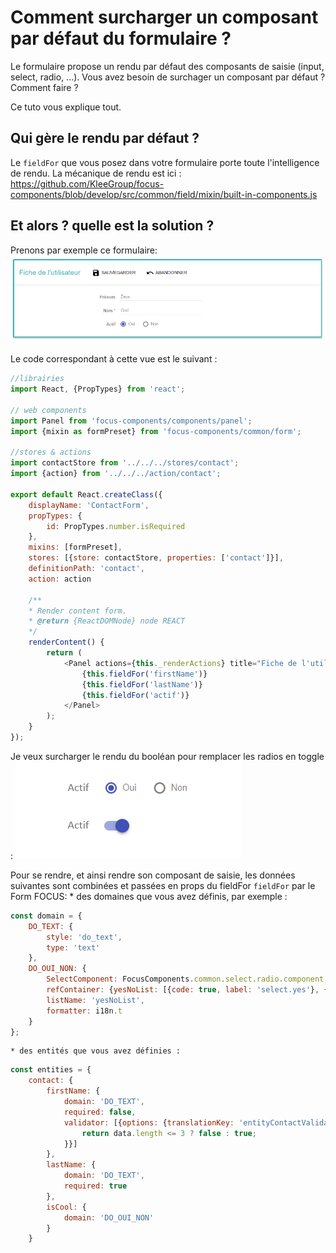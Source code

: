 # Comment surcharger un composant par défaut du formulaire ?

Le formulaire propose un rendu par défaut des composants de saisie (input, select, radio, ...).
Vous avez besoin de surchager un composant par défaut ? Comment faire ?

Ce tuto vous explique tout.

## Qui gère le rendu par défaut ?

Le `fieldFor` que vous posez dans votre formulaire porte toute l'intelligence de rendu. La mécanique de rendu est ici : https://github.com/KleeGroup/focus-components/blob/develop/src/common/field/mixin/built-in-components.js

## Et alors ? quelle est la solution ?

Prenons par exemple ce formulaire:
![formulaire](images/surcharger-form-1.png)

Le code correspondant à cette vue est le suivant :
```javascript
//librairies
import React, {PropTypes} from 'react';

// web components
import Panel from 'focus-components/components/panel';
import {mixin as formPreset} from 'focus-components/common/form';

//stores & actions
import contactStore from '../../../stores/contact';
import {action} from '../../../action/contact';

export default React.createClass({
    displayName: 'ContactForm',
    propTypes: {
        id: PropTypes.number.isRequired
    },
    mixins: [formPreset],
    stores: [{store: contactStore, properties: ['contact']}],
    definitionPath: 'contact',
    action: action

    /**
    * Render content form.
    * @return {ReactDOMNode} node REACT
    */
    renderContent() {
        return (
            <Panel actions={this._renderActions} title="Fiche de l'utilisateur">
                {this.fieldFor('firstName')}
                {this.fieldFor('lastName')}
                {this.fieldFor('actif')}
            </Panel>
        );
    }
});
```

Je veux surcharger le rendu du booléan pour remplacer les radios en toggle :
![formulaire](images/surcharger-form-2.png)

Pour se rendre, et ainsi rendre son composant de saisie, les données suivantes sont combinées et passées en props du fieldFor `fieldFor` par le Form FOCUS:
    * des domaines que vous avez définis, par exemple :
```javascript
const domain = {
    DO_TEXT: {
        style: 'do_text',
        type: 'text'
    },
    DO_OUI_NON: {
        SelectComponent: FocusComponents.common.select.radio.component,
        refContainer: {yesNoList: [{code: true, label: 'select.yes'}, {code: false, label: 'select.no'}]},
        listName: 'yesNoList',
        formatter: i18n.t
    }
};
```
    * des entités que vous avez définies :
```javascript
const entities = {
    contact: {
        firstName: {
            domain: 'DO_TEXT',
            required: false,
            validator: [{options: {translationKey: 'entityContactValidation.test'}, type: 'function', value: data => {
                return data.length <= 3 ? false : true;
            }}]
        },
        lastName: {
            domain: 'DO_TEXT',
            required: true
        },
        isCool: {
            domain: 'DO_OUI_NON'
        }
    }
```
